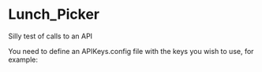 # Lunch_Picker
Silly test of calls to an API

You need to define an APIKeys.config file with the keys you wish to use, for example:
  <appSettings>
    <add key="ZomatoKey" value ="1234"/>
    <add key="YelpKey" value ="5678"/>
  </appSettings>
